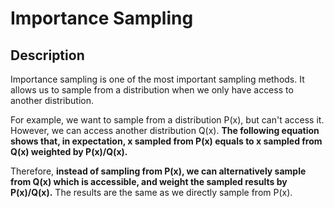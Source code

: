 # Importance Sampling

## Description

Importance sampling is one of the most important sampling methods. It allows us to sample from a distribution when we only have access to another distribution.

For example, we want to sample from a distribution P(x), but can't access it. However, we can access another distribution Q(x). **The following equation shows that, in expectation, x sampled from P(x) equals to x sampled from Q(x) weighted by P(x)/Q(x).**

Therefore, **instead of sampling from P(x), we can alternatively sample from Q(x) which is accessible, and weight the sampled results by P(x)/Q(x).** The results are the same as we directly sample from P(x).
